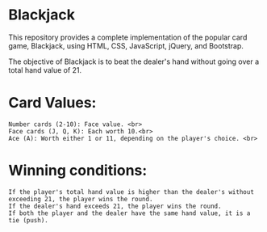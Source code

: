 # Blackjack

This repository provides a complete implementation of the popular card game, Blackjack, using HTML, CSS, JavaScript, jQuery, and Bootstrap. <br>

The objective of Blackjack is to beat the dealer's hand without going over a total hand value of 21.

# Card Values: <br>
    Number cards (2-10): Face value. <br>
    Face cards (J, Q, K): Each worth 10.<br>
    Ace (A): Worth either 1 or 11, depending on the player's choice. <br>

# Winning conditions: <br>
    If the player's total hand value is higher than the dealer's without exceeding 21, the player wins the round.
    If the dealer's hand exceeds 21, the player wins the round.
    If both the player and the dealer have the same hand value, it is a tie (push).
